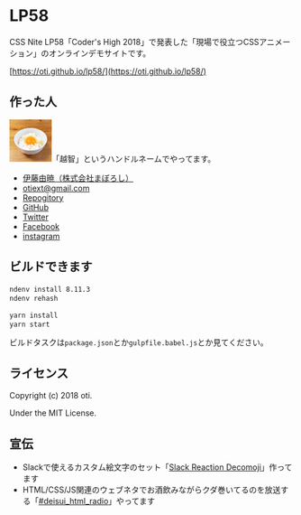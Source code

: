 # LP58

CSS Nite LP58「Coder's High 2018」で発表した「現場で役立つCSSアニメーション」のオンラインデモサイトです。

[https://oti.github.io/lp58/](https://oti.github.io/lp58/)

## 作った人

<img src="./src/image/avatar.jpg" width="75px" alt="">「越智」というハンドルネームでやってます。

 - [伊藤由暁（株式会社まぼろし）](https://maboroshi.biz/staff/ito.html)
 - [otiext@gmail.com](mailto:otiext@gmail.com)
 - [Repogitory](https://github.com/oti/lp58)
 - [GitHub](https://github.com/oti)
 - [Twitter](https://twitter.com/o_ti)
 - [Facebook](https://www.facebook.com/otiext)
 - [instagram](https://www.instagram.com/otiext)

## ビルドできます

```
ndenv install 8.11.3
ndenv rehash
```

```
yarn install
yarn start
```

ビルドタスクは`package.json`とか`gulpfile.babel.js`とか見てください。

## ライセンス

Copyright (c) 2018 oti.

Under the MIT License.

## 宣伝

- Slackで使えるカスタム絵文字のセット「[Slack Reaction Decomoji](https://github.com/decomoji/slack-reaction-decomoji)」作ってます
- HTML/CSS/JS関連のウェブネタでお酒飲みながらクダ巻いてるのを放送する「[\#deisui_html_radio](https://freshlive.tv/search/deisui_html_radio)」やってます
